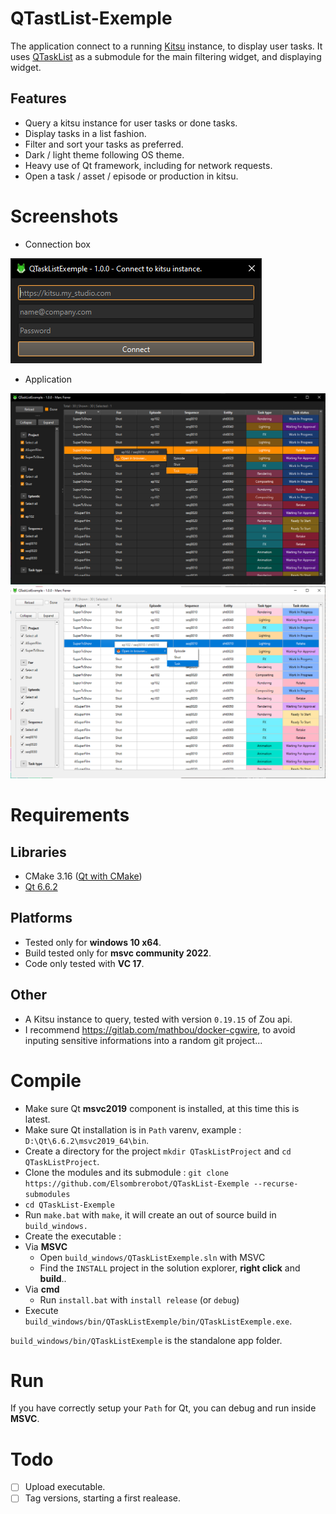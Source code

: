 # QTastList-Exemple
The application connect to a running [Kitsu](https://www.cg-wire.com/fr/kitsu) instance, to display user tasks.
It uses [QTaskList](https://github.com/Elsombrerobot/QTaskList) as a submodule for the main filtering widget, and displaying widget.

## Features

- Query a kitsu instance for user tasks or done tasks.
- Display tasks in a list fashion.
- Filter and sort your tasks as preferred.
- Dark / light theme following OS theme.
- Heavy use of Qt framework, including for network requests.
- Open a task / asset / episode or production in kitsu.

# Screenshots
- Connection box

![alt text](doc/images/kitsu_connection_box.png)


- Application

![alt text](doc/images/main_dark.png)
![alt text](doc/images/main_light.png)

# Requirements

## Libraries

- CMake 3.16 ([Qt with CMake](https://doc.qt.io/qt-6/cmake-get-started.html))
- [Qt 6.6.2](https://doc.qt.io/archives/qt-6.6/reference-overview.html)

## Platforms

- Tested only for **windows 10 x64**.
- Build tested only for **msvc community 2022**.
- Code only tested with **VC 17**.

## Other

- A Kitsu instance to query, tested with version `0.19.15` of Zou api.
- I recommend https://gitlab.com/mathbou/docker-cgwire, to avoid inputing sensitive informations into a random git project...

# Compile
- Make sure  Qt **msvc2019** component is installed, at this time this is latest.
- Make sure Qt installation is in `Path` varenv, example : `D:\Qt\6.6.2\msvc2019_64\bin`.
- Create a directory for the project `mkdir QTaskListProject` and `cd QTaskListProject`.
- Clone the modules and its submodule : `git clone https://github.com/Elsombrerobot/QTaskList-Exemple --recurse-submodules`
- `cd QTaskList-Exemple`
- Run `make.bat` with `make`, it will create an out of source build in `build_windows.`
- Create the executable : 
- Via **MSVC**
	- Open `build_windows/QTaskListExemple.sln` with MSVC
	- Find the `INSTALL` project in the solution explorer, **right click** and **build**.. 
- Via **cmd**
	- Run `install.bat` with `install release` (or `debug`)
- Execute `build_windows/bin/QTaskListExemple/bin/QTaskListExemple.exe`.

`build_windows/bin/QTaskListExemple` is the standalone app folder.

# Run
If you have correctly setup your `Path` for Qt, you can debug and run inside **MSVC**.

# Todo
* [ ] Upload executable.
* [ ] Tag versions, starting a first realease.